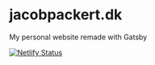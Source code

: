 # jacobpackert.dk

My personal website remade with Gatsby

[![Netlify Status](https://api.netlify.com/api/v1/badges/5379cffe-edac-4664-8a10-4aee3bd6b644/deploy-status)](https://app.netlify.com/sites/frosty-keller-7914db/deploys)
